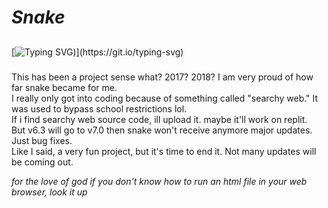 # _Snake_
##
###
[![Typing SVG](https://readme-typing-svg.herokuapp.com?color=16D400&size=25&width=770&lines=HTML+Snake+:))](https://git.io/typing-svg)
###
This has been a project sense what? 2017? 2018? I am very proud of how far snake became for me. <br/>
I really only got into coding because of something called "searchy web." It was used to bypass school restrictions lol. <br/>
If i find searchy web source code, ill upload it. maybe it'll work on replit. <br/>
But v6.3 will go to v7.0 then snake won't receive anymore major updates. Just bug fixes. <br/>
Like I said, a very fun project, but it's time to end it. Not many updates will be coming out.

*for the love of god if you don't know how to run an html file in your web browser, look it up*
